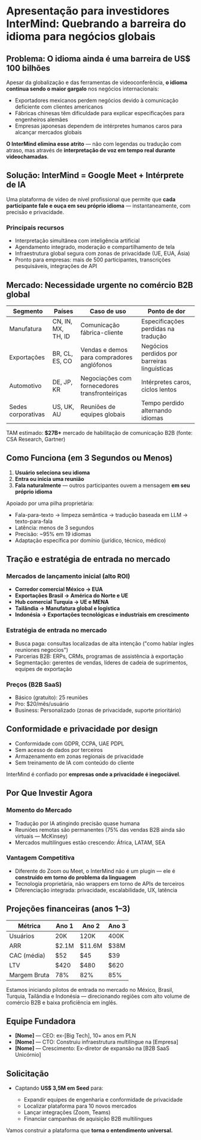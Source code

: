 # Apresentação para investidores InterMind: Quebrando a barreira do idioma para negócios globais <Badge type="warning" text="draft" />

## Problema: O idioma ainda é uma barreira de US$ 100 bilhões

Apesar da globalização e das ferramentas de videoconferência, **o idioma continua sendo o maior gargalo** nos negócios internacionais:

- Exportadores mexicanos perdem negócios devido à comunicação deficiente com clientes americanos
- Fábricas chinesas têm dificuldade para explicar especificações para engenheiros alemães
- Empresas japonesas dependem de intérpretes humanos caros para alcançar mercados globais

**O InterMind elimina esse atrito** — não com legendas ou tradução com atraso, mas através de **interpretação de voz em tempo real durante videochamadas**.

## Solução: InterMind = Google Meet + Intérprete de IA

Uma plataforma de vídeo de nível profissional que permite que **cada participante fale e ouça em seu próprio idioma** — instantaneamente, com precisão e privacidade.

### Principais recursos

- Interpretação simultânea com inteligência artificial
- Agendamento integrado, moderação e compartilhamento de tela
- Infraestrutura global segura com zonas de privacidade (UE, EUA, Ásia)
- Pronto para empresas: mais de 500 participantes, transcrições pesquisáveis, integrações de API

## Mercado: Necessidade urgente no comércio B2B global

| Segmento       | Países             | Caso de uso                              | Ponto de dor                        |
| -------------- | ------------------ | ---------------------------------------- | ----------------------------------- |
| Manufatura     | CN, IN, MX, TH, ID | Comunicação fábrica-cliente              | Especificações perdidas na tradução |
| Exportações    | BR, CL, ES, CO     | Vendas e demos para compradores anglófonos | Negócios perdidos por barreiras linguísticas |
| Automotivo     | DE, JP, KR         | Negociações com fornecedores transfronteiriças | Intérpretes caros, ciclos lentos    |
| Sedes corporativas | US, UK, AU     | Reuniões de equipes globais              | Tempo perdido alternando idiomas    |

TAM estimado: **\$27B+** mercado de habilitação de comunicação B2B (fonte: CSA Research, Gartner)

## Como Funciona (em 3 Segundos ou Menos)

1. **Usuário seleciona seu idioma**
2. **Entra ou inicia uma reunião**
3. **Fala naturalmente** — outros participantes ouvem a mensagem **em seu próprio idioma**

Apoiado por uma pilha proprietária:

- Fala-para-texto → limpeza semântica → tradução baseada em LLM → texto-para-fala
- Latência: menos de 3 segundos
- Precisão: \~95% em 19 idiomas
- Adaptação específica por domínio (jurídico, técnico, médico)

## Tração e estratégia de entrada no mercado

### Mercados de lançamento inicial (alto ROI)

- **Corredor comercial México → EUA**
- **Exportações Brasil → América do Norte e UE**
- **Hub comercial Turquia → UE e MENA**
- **Tailândia → Manufatura global e logística**
- **Indonésia → Exportações tecnológicas e industriais em crescimento**

### Estratégia de entrada no mercado

- Busca paga: consultas localizadas de alta intenção ("como hablar ingles reuniones negocios")
- Parcerias B2B: ERPs, CRMs, programas de assistência à exportação
- Segmentação: gerentes de vendas, líderes de cadeia de suprimentos, equipes de exportação

### Preços (B2B SaaS)

- Básico (gratuito): 25 reuniões
- Pro: $20/mês/usuário
- Business: Personalizado (zonas de privacidade, suporte prioritário)

## Conformidade e privacidade por design

- Conformidade com GDPR, CCPA, UAE PDPL
- Sem acesso de dados por terceiros
- Armazenamento em zonas regionais de privacidade
- Sem treinamento de IA com conteúdo do cliente

InterMind é confiado por **empresas onde a privacidade é inegociável**.

## Por Que Investir Agora

### Momento do Mercado

- Tradução por IA atingindo precisão quase humana
- Reuniões remotas são permanentes (75% das vendas B2B ainda são virtuais — McKinsey)
- Mercados multilíngues estão crescendo: África, LATAM, SEA

### Vantagem Competitiva

- Diferente do Zoom ou Meet, o InterMind não é um plugin — ele é **construído em torno do problema da linguagem**
- Tecnologia proprietária, não wrappers em torno de APIs de terceiros
- Diferenciação integrada: privacidade, escalabilidade, UX, latência

## Projeções financeiras (anos 1–3)

| Métrica      | Ano 1  | Ano 2   | Ano 3 |
| ------------ | ------ | ------- | ----- |
| Usuários     | 20K    | 120K    | 400K  |
| ARR          | \$2.1M | \$11.6M | \$38M |
| CAC (média)  | \$52   | \$45    | \$39  |
| LTV          | \$420  | \$480   | \$620 |
| Margem Bruta | 78%    | 82%     | 85%   |

Estamos iniciando pilotos de entrada no mercado no México, Brasil, Turquia, Tailândia e Indonésia — direcionando regiões com alto volume de comércio B2B e baixa proficiência em inglês.

## Equipe Fundadora

- **\[Nome]** — CEO: ex-\[Big Tech], 10+ anos em PLN
- **\[Nome]** — CTO: Construiu infraestrutura multilíngue na \[Empresa]
- **\[Nome]** — Crescimento: Ex-diretor de expansão na \[B2B SaaS Unicórnio]

## Solicitação

- Captando **US$ 3,5M em Seed** para:

  - Expandir equipes de engenharia e conformidade de privacidade
  - Localizar plataforma para 10 novos mercados
  - Lançar integrações (Zoom, Teams)
  - Financiar campanhas de aquisição B2B multilíngues

Vamos construir a plataforma que **torna o entendimento universal.**